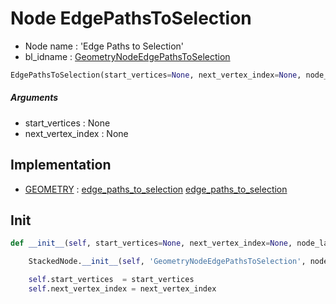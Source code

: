 # Node EdgePathsToSelection

- Node name : 'Edge Paths to Selection'
- bl_idname : [GeometryNodeEdgePathsToSelection](https://docs.blender.org/api/current/bpy.types.GeometryNodeEdgePathsToSelection.html)


``` python
EdgePathsToSelection(start_vertices=None, next_vertex_index=None, node_label=None, node_color=None)
```
##### Arguments

- start_vertices : None
- next_vertex_index : None

## Implementation

- [GEOMETRY](/docs/GeoNodes/socket_GEOMETRY.md) : [edge_paths_to_selection](/docs/GeoNodes/socket_GEOMETRY.md#edge_paths_to_selection) [edge_paths_to_selection](/docs/GeoNodes/socket_GEOMETRY.md#edge_paths_to_selection)

## Init

``` python
def __init__(self, start_vertices=None, next_vertex_index=None, node_label=None, node_color=None):

    StackedNode.__init__(self, 'GeometryNodeEdgePathsToSelection', node_label=node_label, node_color=node_color)

    self.start_vertices  = start_vertices
    self.next_vertex_index = next_vertex_index
```
